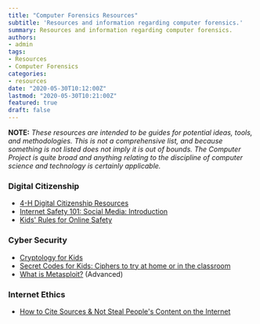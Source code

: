 ```yaml
---
title: "Computer Forensics Resources"
subtitle: 'Resources and information regarding computer forensics.'
summary: Resources and information regarding computer forensics.
authors:
- admin
tags:
- Resources
- Computer Forensics
categories:
- resources
date: "2020-05-30T10:12:00Z"
lastmod: "2020-05-30T10:21:00Z"
featured: true
draft: false
---
```



**NOTE:** *These resources are intended to be guides for potential ideas, tools, and methodologies. This is not a comprehensive list, and because something is not listed does not imply it is out of bounds. The Computer Project is quite broad and anything relating to the discipline of computer science and technology is certainly applicable.*

### Digital Citizenship

* [4-H Digital Citizenship Resources](https://4-h.org/about/4-h-at-home/digital-citizenship/)
* [Internet Safety 101: Social Media: Introduction](https://internetsafety101.org/socialmedia)
* [Kids' Rules for Online Safety](http://www.safekids.com/kids-rules-for-online-safety/)

### Cyber Security

* [Cryptology for Kids](https://www.cerias.purdue.edu/education/k-12/teaching_resources/lessons_presentations/cryptology.html)
* [Secret Codes for Kids: Ciphers to try at home or in the classroom](https://www.giftofcuriosity.com/secret-codes-for-kids/)
* [What is Metasploit?](https://www.csoonline.com/article/3379117/what-is-metasploit-and-how-to-use-this-popular-hacking-tool.html) (Advanced)

### Internet Ethics

* [How to Cite Sources & Not Steal People's Content on the Internet](https://blog.hubspot.com/blog/tabid/6307/bid/33098/how-not-to-steal-people-s-content-on-the-web.aspx)
